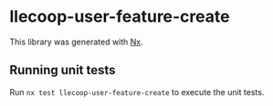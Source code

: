 # llecoop-user-feature-create

This library was generated with [Nx](https://nx.dev).

## Running unit tests

Run `nx test llecoop-user-feature-create` to execute the unit tests.
